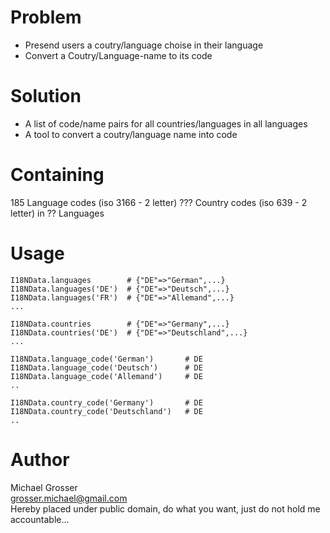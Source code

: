 Problem
=======
 - Presend users a coutry/language choise in their language
 - Convert a Coutry/Language-name to its code

Solution
========
 - A list of code/name pairs for all countries/languages in all languages
 - A tool to convert a coutry/language name into code

Containing
==========
185 Language codes (iso 3166 - 2 letter)
??? Country codes (iso 639 - 2 letter)
in ?? Languages


Usage
=====

    I18NData.languages        # {"DE"=>"German",...}
    I18NData.languages('DE')  # {"DE"=>"Deutsch",...}
    I18NData.languages('FR')  # {"DE"=>"Allemand",...}
    ...

    I18NData.countries        # {"DE"=>"Germany",...}
    I18NData.countries('DE')  # {"DE"=>"Deutschland",...}
    ...

    I18NData.language_code('German')       # DE
    I18NData.language_code('Deutsch')      # DE
    I18NData.language_code('Allemand')     # DE
    ..

    I18NData.country_code('Germany')       # DE
    I18NData.country_code('Deutschland')   # DE
    ..

Author
======
Michael Grosser  
grosser.michael@gmail.com  
Hereby placed under public domain, do what you want, just do not hold me accountable...  
